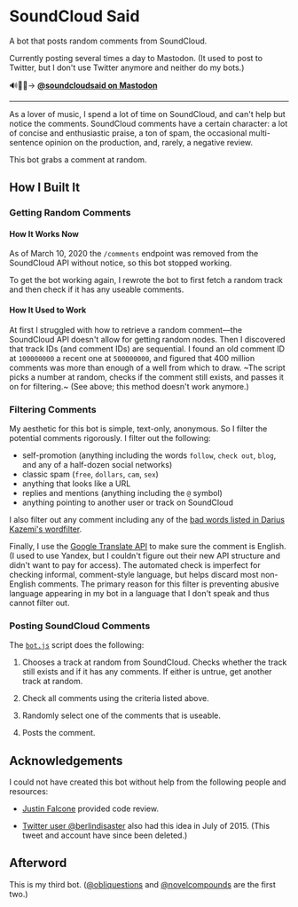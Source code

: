# SoundCloud Said


A bot that posts random comments from SoundCloud.

Currently posting several times a day to Mastodon. (It used to post to Twitter,
but I don't use Twitter anymore and neither do my bots.)

🔊💬🤖&rarr; **[@soundcloudsaid on Mastodon](https://botsin.space/@soundcloudsaid)**

---

As a lover of music, I spend a lot of time on SoundCloud, and can't help but
notice the comments. SoundCloud comments have a certain character: a lot of
concise and enthusiastic praise, a ton of spam, the occasional multi-sentence
opinion on the production, and, rarely, a negative review.

This bot grabs a comment at random.

## How I Built It

### Getting Random Comments

#### How It Works Now

As of March 10, 2020 the `/comments` endpoint was removed from the SoundCloud
API without notice, so this bot stopped working.

To get the bot working again, I rewrote the bot to first fetch a random track
and then check if it has any useable comments.

#### How It Used to Work

At first I struggled with how to retrieve a random comment—the SoundCloud API
doesn't allow for getting random nodes. Then I discovered that track IDs (and
comment IDs) are sequential. I found an old comment ID at `100000000` a recent
one at `500000000`, and figured that 400 million comments was more than enough
of a well from which to draw. ~The script picks a number at random, checks if
the comment still exists, and passes it on for filtering.~ (See above; this
method doesn't work anymore.)

### Filtering Comments

My aesthetic for this bot is simple, text-only, anonymous. So I filter the
potential comments rigorously. I filter out the following:

- self-promotion (anything including the words `follow`, `check out`, `blog`,
  and any of a half-dozen social networks)
- classic spam (`free`, `dollars`, `cam`, `sex`)
- anything that looks like a URL
- replies and mentions (anything including the `@` symbol)
- anything pointing to another user or track on SoundCloud

I also filter out any comment including any of the [bad words listed in Darius Kazemi's wordfilter](https://github.com/dariusk/wordfilter/blob/master/lib/badwords.json).

Finally, I use the [Google Translate API](https://cloud.google.com/translate) to
make sure the comment is English. (I used to use Yandex, but I couldn't figure
out their new API structure and didn't want to pay for access). The automated
check is imperfect for checking informal, comment-style language, but helps
discard most non-English comments. The primary reason for this filter is
preventing abusive language appearing in my bot in a language that I don't speak
and thus cannot filter out.

### Posting SoundCloud Comments

The [`bot.js`](bot.js) script does the following:

1. Chooses a track at random from SoundCloud. Checks whether the track still
   exists and if it has any comments. If either is untrue, get another track at
   random.

2. Check all comments using the criteria listed above.

3. Randomly select one of the comments that is useable.

4. Posts the comment.

## Acknowledgements

I could not have created this bot without help from the following people and
resources:

- [Justin Falcone](https://justinfalcone.com/) provided code review.

- [Twitter user @berlindisaster](https://twitter.com/berlindisaster/status/621943270726344704) also had this idea in July of 2015. (This tweet and account have since been deleted.)

## Afterword

This is my third bot. ([@obliquestions](https://botsin.space/@obliquestions) and [@novelcompounds](https://twitter.com/novelcompounds) are the first two.)
